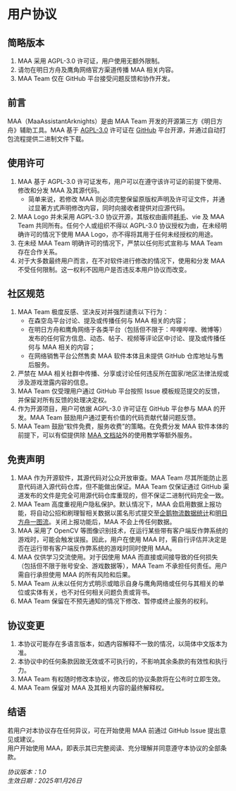 # 用户协议

## 简略版本

1. MAA 采用 AGPL-3.0 许可证，用户使用无额外限制。
2. 请勿在明日方舟及鹰角网络官方渠道传播 MAA 相关内容。
3. MAA Team 仅在 GitHub 平台接受问题反馈和协作开发。

## 前言

MAA（MaaAssistantArknights）是由 MAA Team 开发的开源第三方《明日方舟》辅助工具。MAA 基于 [AGPL-3.0](https://www.gnu.org/licenses/agpl-3.0.html) 许可证在 [GitHub](https://github.com/MaaAssistantArknights/MaaAssistantArknights) 平台开源，并通过自动打包流程提供二进制文件下载。

## 使用许可

1. MAA 基于 AGPL-3.0 许可证发布，用户可以在遵守该许可证的前提下使用、修改和分发 MAA 及其源代码。
    - 简单来说，若修改 MAA 则必须完整保留原版权声明及许可证文件，并通过显著方式声明修改内容，同时向接收者提供对应源代码。
2. MAA Logo 并未采用 AGPL-3.0 协议开源，其版权由画师[耗毛](https://weibo.com/u/3251357314)、vie 及 MAA Team 共同所有。任何个人或组织不得以 AGPL-3.0 协议授权为由，在未经明确许可的情况下使用 MAA Logo，亦不得将其用于任何未经授权的用途。
3. 在未经 MAA Team 明确许可的情况下，严禁以任何形式宣称与 MAA Team 存在合作关系。
4. 对于大多数最终用户而言，在不对软件进行修改的情况下，使用和分发 MAA 不受任何限制。这一权利不因用户是否违反本用户协议而改变。

## 社区规范

1. MAA Team 极度反感、坚决反对并强烈谴责以下行为：
   - 在森空岛平台讨论、提及或传播任何与 MAA 相关的内容；
   - 在明日方舟和鹰角网络于各类平台（包括但不限于：哔哩哔哩、微博等）发布的任何官方信息、动态、帖子、视频等评论区中讨论、提及或传播任何与 MAA 相关的内容；
   - 在网络销售平台公然售卖 MAA 软件本体且未提供 GitHub 仓库地址与售后服务。
2. 严禁在 MAA 相关社群中传播、分享或讨论任何违反所在国家/地区法律法规或涉及游戏泄露内容的信息。
3. MAA Team 仅受理用户通过 GitHub 平台按照 Issue 模板规范提交的反馈，并保留对所有反馈的处理决定权。
4. 作为开源项目，用户可依据 AGPL-3.0 许可证在 GitHub 平台参与 MAA 的开发。MAA Team 鼓励用户通过更有价值的代码贡献代替问题反馈。
5. MAA Team 鼓励“软件免费，服务收费”的策略。在免费分发 MAA 软件本体的前提下，可以有偿提供除 [MAA 文档站](https://maa.plus/docs/)外的使用教学等额外服务。

## 免责声明

1. MAA 作为开源软件，其源代码对公众开放审查。MAA Team 尽其所能防止恶意代码进入源代码仓库，但不能做出保证。MAA Team 仅保证通过 GitHub 渠道发布的文件是完全可用源代码仓库重现的，但不保证二进制代码完全一致。
2. MAA Team 高度重视用户隐私保护。默认情况下，MAA 会启用数据上报功能，将自动公招和刷理智相关数据以匿名形式提交至[企鹅物流数据统计](https://penguin-stats.cn/)和[明日方舟一图流](https://ark.yituliu.cn/)。关闭上报功能后，MAA 不会上传任何数据。
3. MAA 采用了 OpenCV 等图像识别技术，在运行某些带有客户端反作弊系统的游戏时，可能会触发误报。因此，用户在使用 MAA 时，需自行评估并决定是否在运行带有客户端反作弊系统的游戏时同时使用 MAA。
4. MAA 仅供学习交流使用。对于因使用 MAA 而直接或间接导致的任何损失（包括但不限于账号安全、游戏数据等），MAA Team 不承担任何责任。用户需自行承担使用 MAA 的所有风险和后果。
5. MAA Team 从未以任何方式明示或暗示自身与鹰角网络或任何与其相关的单位或实体有关，也不对任何相关问题负责或背书。
6. MAA Team 保留在不预先通知的情况下修改、暂停或终止服务的权利。

## 协议变更

1. 本协议可能存在多语言版本，如遇内容解释不一致的情况，以简体中文版本为准。
2. 本协议中的任何条款因故无效或不可执行的，不影响其余条款的有效性和执行力。
3. MAA Team 有权随时修改本协议，修改后的协议条款将在公布时立即生效。
4. MAA Team 保留对 MAA 及其相关内容的最终解释权。

## 结语

若用户对本协议存在任何异议，可在开始使用 MAA 前通过 GitHub Issue 提出意见或建议。  
用户开始使用 MAA，即表示其已完整阅读、充分理解并同意遵守本协议的全部条款。

_协议版本：1.0_  
_生效日期：2025年1月26日_

